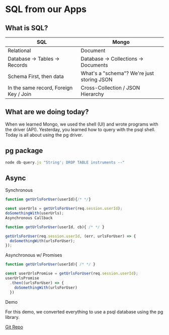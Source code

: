 # SQL from our Apps

## What is SQL?

SQL | Mongo
--- | ---
Relational | Document
Database -> Tables -> Records | Database -> Collections -> Documents
Schema First, then data | What's a "schema"? We're just storing JSON
In the same record, Foreign Key / Join  | Cross-Collection / JSON Hierarchy

## What are we doing today?

When we learned Mongo, we used the shell (UI) and wrote programs with the driver (API). Yesterday, you learned how to query with the psql shell. Today is all about using the pg driver.

## pg package
```javascript
node db-query.js "String'; DROP TABLE instruments --"
```

## Async

Synchronous

```javascript
function getUrlsForUser(userId){/* */}

const userUrls = getUrlsForUser(req.session.userId);
doSomethingWith(userUrls);
Asynchronous Callback

function getUrlsForUser(userId, cb){ /* */ }

getUrlsForUser(req.session.userId, (err, urlsForUser) => {
  doSomethingWith(urlsForUser);
});
```
Asynchronous w/ Promises
```javascript
function getUrlsForUser(userId){ /* */ }

const userUrlsPromise = getUrlsForUser(req.session.userId);
userUrlsPromise
  .then((urlsForUser) => {
    doSomethingWith(urlsForUser)
  })
```
Demo

For this demo, we converted everything to use a psql database using the pg library.

[Git Repo](https://github.com/JoelCodes/w4d2-lecture-2018-sep-24)

